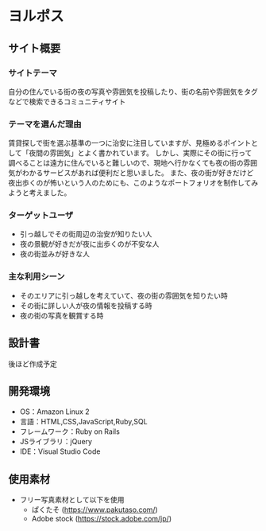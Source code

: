 # ヨルポス

## サイト概要
### サイトテーマ
自分の住んでいる街の夜の写真や雰囲気を投稿したり、街の名前や雰囲気をタグなどで検索できるコミュニティサイト

### テーマを選んだ理由
賃貸探しで街を選ぶ基準の一つに治安に注目していますが、見極めるポイントとして「夜間の雰囲気」とよく書かれています。
しかし、実際にその街に行って調べることは遠方に住んでいると難しいので、現地へ行かなくても夜の街の雰囲気がわかるサービスがあれば便利だと思いました。
また、夜の街が好きだけど夜出歩くのが怖いという人のためにも、このようなポートフォリオを制作してみようと考えました。

### ターゲットユーザ
- 引っ越しでその街周辺の治安が知りたい人
- 夜の景観が好きだが夜に出歩くのが不安な人
- 夜の街並みが好きな人

### 主な利用シーン
- そのエリアに引っ越しを考えていて、夜の街の雰囲気を知りたい時
- その街に詳しい人が夜の情報を投稿する時
- 夜の街の写真を観賞する時

## 設計書
後ほど作成予定
​
## 開発環境
- OS：Amazon Linux 2
- 言語：HTML,CSS,JavaScript,Ruby,SQL
- フレームワーク：Ruby on Rails
- JSライブラリ：jQuery
- IDE：Visual Studio Code
​
## 使用素材
- フリー写真素材として以下を使用
  - ぱくたそ (https://www.pakutaso.com/)
  - Adobe stock (https://stock.adobe.com/jp/)